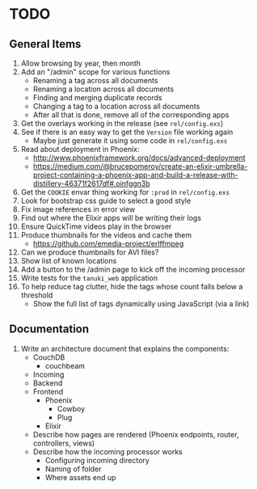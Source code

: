 # TODO

## General Items

1. Allow browsing by year, then month
1. Add an "/admin" scope for various functions
    - Renaming a tag across all documents
    - Renaming a location across all documents
    - Finding and merging duplicate records
    - Changing a tag to a location across all documents
    - After all that is done, remove all of the corresponding apps
1. Get the overlays working in the release (see `rel/config.exs`)
1. See if there is an easy way to get the `Version` file working again
    - Maybe just generate it using some code in `rel/config.exs`
1. Read about deployment in Phoenix:
    - http://www.phoenixframework.org/docs/advanced-deployment
    - https://medium.com/@brucepomeroy/create-an-elixir-umbrella-project-containing-a-phoenix-app-and-build-a-release-with-distillery-46371f2617df#.oinfggn3b
1. Get the `COOKIE` envar thing working for `:prod` in `rel/config.exs`
1. Look for bootstrap css guide to select a good style
1. Fix image references in error view
1. Find out where the Elixir apps will be writing their logs
1. Ensure QuickTime videos play in the browser
1. Produce thumbnails for the videos and cache them
    - https://github.com/emedia-project/erlffmpeg
1. Can we produce thumbnails for AVI files?
1. Show list of known locations
1. Add a button to the /admin page to kick off the incoming processor
1. Write tests for the `tanuki_web` application
1. To help reduce tag clutter, hide the tags whose count falls below a threshold
    - Show the full list of tags dynamically using JavaScript (via a link)

## Documentation

1. Write an architecture document that explains the components:
    * CouchDB
        - couchbeam
    * Incoming
    * Backend
    * Frontend
        - Phoenix
            + Cowboy
            + Plug
        - Elixir
    * Describe how pages are rendered (Phoenix endpoints, router, controllers, views)
    * Describe how the incoming processor works
        - Configuring incoming directory
        - Naming of folder
        - Where assets end up

